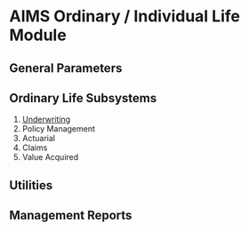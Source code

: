 # AIMS Ordinary / Individual Life Module

## General Parameters

## Ordinary Life Subsystems

1. [Underwriting](underwriting.md)
2. Policy Management
3. Actuarial
4. Claims
5. Value Acquired

## Utilities

## Management Reports
